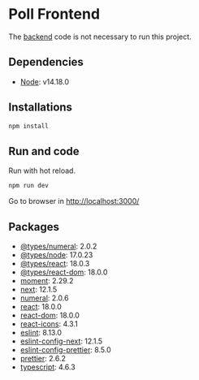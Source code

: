 # Poll Frontend

The [backend](https://github.com/FedeGrennon/poll_backend) code is not necessary to run this project.

## Dependencies

- [Node](https://nodejs.org/es/download/): v14.18.0

## Installations

```bash
npm install
```

## Run and code

Run with hot reload.

```bash
npm run dev
```

Go to browser in [http://localhost:3000/](http://localhost:3000/)

## Packages

- [@types/numeral](https://www.npmjs.com/package/@types/numeral): 2.0.2
- [@types/node](https://www.npmjs.com/package/@types/node): 17.0.23
- [@types/react](https://www.npmjs.com/package/@types/react): 18.0.3
- [@types/react-dom](https://www.npmjs.com/package/@types/react-dom): 18.0.0
- [moment](https://www.npmjs.com/package/moment): 2.29.2
- [next](https://www.npmjs.com/package/next): 12.1.5
- [numeral](https://www.npmjs.com/package/numeral): 2.0.6
- [react](https://www.npmjs.com/package/react): 18.0.0
- [react-dom](https://www.npmjs.com/package/react-dom): 18.0.0
- [react-icons](https://www.npmjs.com/package/react-icons): 4.3.1
- [eslint](https://www.npmjs.com/package/eslint): 8.13.0
- [eslint-config-next](https://www.npmjs.com/package/eslint-config-next): 12.1.5
- [eslint-config-prettier](https://www.npmjs.com/package/eslint-config-prettier): 8.5.0
- [prettier](https://www.npmjs.com/package/prettier): 2.6.2
- [typescript](https://www.npmjs.com/package/typescript): 4.6.3
